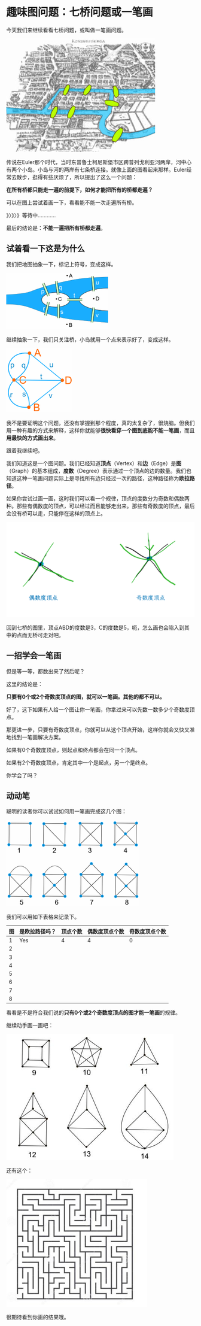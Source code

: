 # 趣味图问题：七桥问题或一笔画

今天我们来继续看看七桥问题，或叫做一笔画问题。

![The Seven Bridges of Konigsberg](fun-graph-problem-seven-bridges/bridges1.jpg)

传说在Euler那个时代，当时东普鲁士柯尼斯堡市区跨普列戈利亚河两岸，河中心有两个小岛。小岛与河的两岸有七条桥连接。就像上面的图看起来那样。Euler经常去散步，逛得有些厌烦了，所以提出了这么一个问题：

**在所有桥都只能走一遍的前提下，如何才能把所有的桥都走遍？**

可以在图上尝试着画一下，看看能不能一次走遍所有桥。

》〉》〉》等待中…………

最后的结论是：**不能一遍把所有桥都走遍**。

## 试着看一下这是为什么

我们把地图抽象一下，标记上符号，变成这样。

![](fun-graph-problem-seven-bridges/bridges2.gif)

继续抽象一下，我们只关注桥，小岛就用一个点来表示好了，变成这样。

![](fun-graph-problem-seven-bridges/bridges3.gif)



我不是要证明这个问题，还没有掌握到那个程度，真的太复杂了，很烧脑。但我们用一种有趣的方式来解释，这样你就能够**很快看穿一个图到底能不能一笔画**，而且**用最快的方式画出来**。

跟着我继续吧。

我们知道这是一个图问题。我们已经知道**顶点**（Vertex）和**边**（Edge）是**图**（Graph）的基本组成，**度数**（Degree）表示通过一个顶点的边的数量。我们也知道这种一笔画问题实际上是寻找所有边只经过一次的路径，这种路径称为**欧拉路径**。

如果你尝试过画一画，这时我们可以看一个规律，顶点的度数分为奇数和偶数两种。那些有偶数度的顶点，可以经过而且能够走出来。那些有奇数度的顶点，最后会没有桥可以走，只能停在这样的顶点上。

![even-odd-degree-vertecies](fun-graph-problem-seven-bridges/even-odd-degree-vertecies.png)

回到七桥的图里，顶点ABD的度数是3，C的度数是5，呃，怎么画也会陷入到其中的点而无桥可走对吧。

## 一招学会一笔画

但是等一等，都数出来了然后呢？

这里的结论是：

**只要有0个或2个奇数度顶点的图，就可以一笔画。其他的都不可以。**

好了，这下如果有人给一个图让你一笔画，你拿过来可以先数一数多少个奇数度顶点。

那更进一步，只要有奇数度顶点，你就可以从这个顶点开始，这样你就会又快又准地找到一笔画解决方案。

如果有0个奇数度顶点，则起点和终点都会在同一个顶点。

如果有2个奇数度顶点，肯定其中一个是起点，另一个是终点。

你学会了吗？

## 动动笔

聪明的读者你可以试试如何用一笔画完成这几个图：

![](fun-graph-problem-seven-bridges/bridges4.gif)

我们可以用如下表格来记录下。

| 图   | 是欧拉路径吗？ | 顶点个数 | 偶数度顶点个数 | 奇数度顶点个数 |
| ---- | -------------- | -------- | -------------- | -------------- |
| 1    | Yes            | 4        | 4              | 0              |
| 2    |                |          |                |                |
| 3    |                |          |                |                |
| 4    |                |          |                |                |
| 5    |                |          |                |                |
| 6    |                |          |                |                |
| 7    |                |          |                |                |
| 8    |                |          |                |                |

看看是不是符合我们说的**只有0个或2个奇数度顶点的图才能一笔画**的规律。

继续动手画一画吧：

![](fun-graph-problem-seven-bridges/bridges8.jpg)

还有这个：

![](fun-graph-problem-seven-bridges/v2-d9114ca3093a83cfcfb7ceae68953d0a_720w.jpg)

很期待看到你画的结果哦。